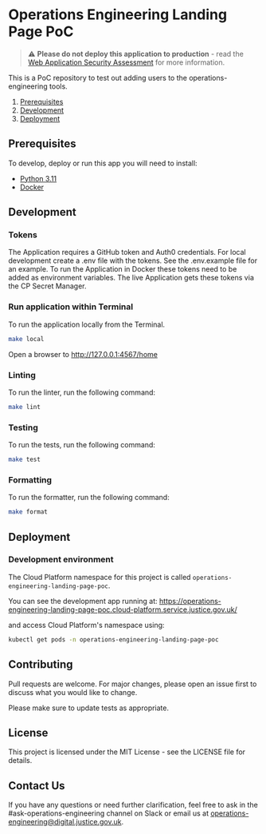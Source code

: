 # Operations Engineering Landing Page PoC

> ⚠️ **Please do not deploy this application to production** - read
> the [Web Application Security Assessment](./docs/web-application-security-assessment.md) for more information.

This is a PoC repository to test out adding users to the operations-engineering tools.

1. [Prerequisites](#prerequisites)
1. [Development](#development)
1. [Deployment](#deployment)

## Prerequisites

To develop, deploy or run this app you will need to install:

- [Python 3.11](https://www.python.org/downloads/release/python-3110/)
- [Docker](https://www.docker.com/)

## Development

### Tokens

The Application requires a GitHub token and Auth0 credentials. For local development create a .env file with the tokens.
See the .env.example file for an example. To run the Application in Docker these tokens need to be added as environment
variables. The live Application gets these tokens via the CP Secret Manager.

### Run application within Terminal

To run the application locally from the Terminal.

```bash
make local
```

Open a browser to http://127.0.0.1:4567/home

### Linting

To run the linter, run the following command:

```bash
make lint
```

### Testing

To run the tests, run the following command:

```bash
make test
```

### Formatting

To run the formatter, run the following command:

```bash
make format
```

## Deployment

### Development environment

The Cloud Platform namespace for this project is called `operations-engineering-landing-page-poc`.

You can see the development app running
at: https://operations-engineering-landing-page-poc.cloud-platform.service.justice.gov.uk/

and access Cloud Platform's namespace using:

```bash
kubectl get pods -n operations-engineering-landing-page-poc
```

## Contributing

Pull requests are welcome. For major changes, please open an issue first to discuss what you would like to change.

Please make sure to update tests as appropriate.

## License

This project is licensed under the MIT License - see the LICENSE file for details.

## Contact Us

If you have any questions or need further clarification, feel free to ask in the #ask-operations-engineering channel on
Slack or email us at operations-engineering@digital.justice.gov.uk.
